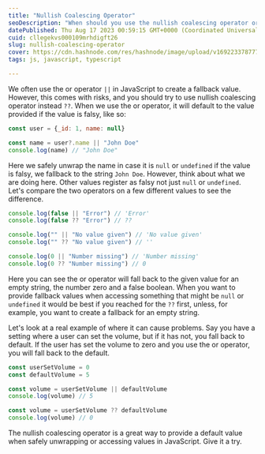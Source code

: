 ```yaml
---
title: "Nullish Coalescing Operator"
seoDescription: "When should you use the nullish coalescing operator or the or operator in JavaScript?"
datePublished: Thu Aug 17 2023 00:59:15 GMT+0000 (Coordinated Universal Time)
cuid: cllegekvs000109mrhdigft26
slug: nullish-coalescing-operator
cover: https://cdn.hashnode.com/res/hashnode/image/upload/v1692233787776/fae536c4-4be1-4dc5-ad5c-b6a67b5bf3e8.png
tags: js, javascript, typescript

---
```


We often use the or operator `||` in JavaScript to create a fallback value. However, this comes with risks, and you should try to use nullish coalescing operator instead `??`. When we use the or operator, it will default to the value provided if the value is falsy, like so:

```javascript
const user = {_id: 1, name: null}

const name = user?.name || "John Doe"
console.log(name) // "John Doe"
```

Here we safely unwrap the name in case it is `null` or `undefined` if the value is falsy, we fallback to the string `John Doe`. However, think about what we are doing here. Other values register as falsy not just `null` or `undefined`. Let's compare the two operators on a few different values to see the difference.

```javascript
console.log(false || "Error") // 'Error'
console.log(false ?? "Error") // ??

console.log("" || "No value given") // 'No value given'
console.log("" ?? "No value given") // ''

console.log(0 || "Number missing") // 'Number missing'
console.log(0 ?? "Number missing") // 0
```

Here you can see the or operator will fall back to the given value for an empty string, the number zero and a false boolean. When you want to provide fallback values when accessing something that might be `null` or `undefined` it would be best if you reached for the `??` first, unless, for example, you want to create a fallback for an empty string.

Let's look at a real example of where it can cause problems. Say you have a setting where a user can set the volume, but if it has not, you fall back to default. If the user has set the volume to zero and you use the or operator, you will fall back to the default.

```javascript
const userSetVolume = 0
const defaultVolume = 5

const volume = userSetVolume || defaultVolume
console.log(volume) // 5

const volume = userSetVolume ?? defaultVolume
console.log(volume) // 0
```

The nullish coalescing operator is a great way to provide a default value when safely unwrapping or accessing values in JavaScript. Give it a try.